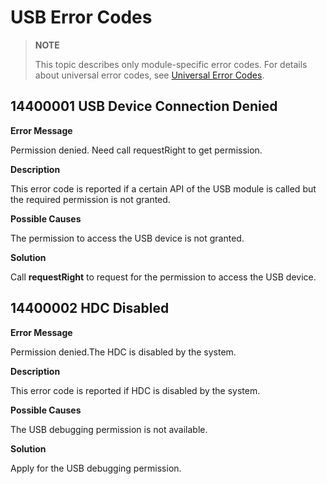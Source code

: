 # USB Error Codes

> **NOTE**
>
> This topic describes only module-specific error codes. For details about universal error codes, see [Universal Error Codes](errorcode-universal.md).

## 14400001 USB Device Connection Denied

**Error Message**

Permission denied. Need call requestRight to get permission.

**Description**

This error code is reported if a certain API of the USB module is called but the required permission is not granted.

**Possible Causes**

The permission to access the USB device is not granted.

**Solution**

Call **requestRight** to request for the permission to access the USB device.

## 14400002 HDC Disabled

**Error Message**

Permission denied.The HDC is disabled by the system.

**Description**

This error code is reported if HDC is disabled by the system.

**Possible Causes**

The USB debugging permission is not available.

**Solution**

Apply for the USB debugging permission.
